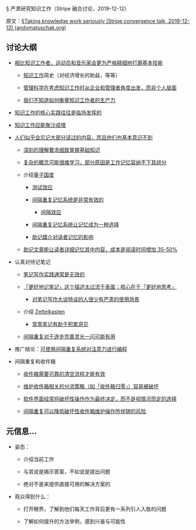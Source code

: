 § 严肃研究知识工作（Stripe 融合讨论，2019-12-12）

原文：[§Taking knowledge work seriously (Stripe convergence talk, 2019-12-12) (andymatuschak.org)](https://notes.andymatuschak.org/z5opHsGrNmCib7YQfLv6XbYURzZgZmx4Mrh5y)

## 讨论大纲

- [相比知识工作者，运动员和音乐家会更为严格精细地打磨基本技能](https://notes.andymatuschak.org/z4qhD8UwNAmJDdJUC36BUGp5PEUfgfzZXvkhB)

  - [知识工作](https://notes.andymatuschak.org/z2eKzbL5nwQrm8Zr26rtaLHXyKHREr3tm5HbY)简史（对经济增长的助益，等等）

  - [管理科学在考虑知识工作时从企业和管理者角度出发，而非个人层面](https://notes.andymatuschak.org/z5XsZe6JcodTxYY772Jt3rV68VWfW8xdsqKjx)

  - [我们不知道如何衡量知识工作者的生产力](https://notes.andymatuschak.org/z12T3AuuQ51Q3hkyKfvLYakzBRLyaXFk13ATM)

- [知识工作的核心实践往往是临场发挥的](https://notes.andymatuschak.org/z7z6uFero1JXyANDsq7P4RzeUemPWrHD7Ejmn)

- [知识工作应能聚沙成塔](https://notes.andymatuschak.org/z6UDDkom8Aifg6mLdjT1sPtbMBweCmpyTwmJT)

- [人们似乎会忘记大部分读过的内容，而且他们也基本意识不到](https://notes.andymatuschak.org/z3d6dFhTA5zTmykZ3zh4Y2vCw3aVbUxRiQQcc)

  - [深刻的理解要求细致掌握基础知识](https://notes.andymatuschak.org/zQiumA4k3SXo1GeRVJpsrVaBRETAoyYmSERS)

  - [复杂的概念可能很难学习，部分原因是工作记忆容纳不下其组分](https://notes.andymatuschak.org/z6eTZz16YRGs2PyWyc3qe1B9oJ7swmnCU54hZ)

  - 介绍[量子国度](https://notes.andymatuschak.org/z2fBHADWa93EZTuNzuww7V3Vi587ZyZ4FHTHm)

    - [测试效应](https://notes.andymatuschak.org/z45mhbpabsigFceeSiRyDXZdvcRqvE2A1xMsn)

    - [间隔重复记忆系统是非常有效的](https://notes.andymatuschak.org/z5rVJfPsyCU3pHBbhwef9DNR5fohTHCQFJWir)

      - [间隔效应](https://notes.andymatuschak.org/z5oCe7JTrkYfmb6SHE4n5HxisE7PdwS6nmXEw)

    - [间隔重复记忆系统让记忆成为一种选择](https://notes.andymatuschak.org/z4bR1HVvDUhMXDm5SJB4Tiw4xGbrm9AfXWgbc)

    - [助记媒介对读者记忆的影响](https://notes.andymatuschak.org/zt1TyUANyt84UkQVBJjWEGZ3JUd2HP92r65)

  - [助记文章能让读者详细记忆其中内容，成本是阅读时间增加 35-50% ](https://notes.andymatuschak.org/z3bWum57HwBPxDJuBNYg3fgNK6tU15QF8srNF)

- 认真对待记笔记

  - [笔记写作实践通常是无效的](https://notes.andymatuschak.org/z8V2q398qu89vdJ73N2BEYCgevMqux3yxQUAC)

  - [「更好地记笔记」这个描述太过流于表面；核心在于「更好地思考」](https://notes.andymatuschak.org/z7kEFe6NfUSgtaDuUjST1oczKKzQQeQWk4Dbc)

    - [对笔记写作大谈特谈的人很少有严肃的使用场景](https://notes.andymatuschak.org/zUMFE66dxeweppDvgbNAb5hukXzXQu8ErVNv)

  - 介绍 [Zettelkasten](https://notes.andymatuschak.org/z2QvtE9w5zs49x7WUeG8Ut1vywHDLiG2Wkm9p)

    - [常青笔记有助于积累洞见](https://notes.andymatuschak.org/z6cFzJWgj9vZpnrQsjrZ8yCNREzCTgyFeVZTb)

  - [间隔重复对于逐步完善灵光一闪可能有用](https://notes.andymatuschak.org/z7iCjRziX6V6unNWL81yc2dJicpRw2Cpp9MfQ)

- 推广结论：[可使用间隔重复系统对注意力进行编程](https://notes.andymatuschak.org/z2gqazXUkf9qyFjMQg4W3dw6yegnAJszvDywN)

- 间隔重复和收件箱

  - [收件箱需要可靠的清空流程才能有效](https://notes.andymatuschak.org/z5tiFxnNKMZCnc8G9R1N51L5hknyRGmyCQx18)

  - [维护收件箱相关的分流策略（如「收件箱归零」）容易被破坏](https://notes.andymatuschak.org/z8aZybuJJopS5fL7TnPou2JcmCsBUJeqirbBh)

  - [软件界面经常将破坏性操作作为最终决定，而不是视情况而定的选择](https://notes.andymatuschak.org/z5vXaKVAPBNKAAi9RXNudduhyGadGXqtMVTEs)

  - [间隔重复可以降低破坏性收件箱维护操作所伴随的风险](https://notes.andymatuschak.org/z7yRMBXGc81KkUwLxefodzfnnfKXx63vXzP88)

## 元信息…

- 姿态：

  - 介绍当前工作

  - 与其说是揭示答案，不如说是提出问题

  - 绝对不是来提供直接可用的解决方案的

- 观众得到什么：

  - 打开眼界，了解到他们每天工作背后更有一系列引人入胜的问题

  - 了解如何提升的方法举例，感到兴奋与可能性